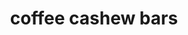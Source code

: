 ---
servings: 6 servings
notes: |-
  * Calories 218 (calories from fat 113)
  * Total fat 12.5g 19%
  * Saturated fat 8.3g 42%
  * Cholesterol 28mg 9%
  * Sodium 122mg 5%
  * Potassium 168mg 5%
  * Total carbohydrates 16.5g 6%
  * Dietary fiber 1.8g 7%
  * Sugars 8.2g
  * Protein 4.4g 9%
  * Vitamin a 3%
  * Vitamin c 2%
  * Iron 7%
directions: |-
  * Oreheat the oven to 350 degrees
  * Add the oats, soaked dates, coconut oil, egg, cashews, coffee/date liquid, vanilla, and salt into a high powered blender or food processor and blend till well incorporated (the mixture will be wet and somewhat sticky)
  * Spray a loaf pan with cooking spray, then line it with parchment paper
  * Spoon coffee cashew mixture into parchment lined loaf pan and bake for 25-30 minutes
  * Remove coffee cashew bars from oven and let cool completely then trim off the edges.
  * Then melt chocolate either in a bowl over a steaming pan or in a microwave safe bowl in the microwave at 25-30 second intervals - checking and stirring between each interval
  * Spoon melted chocolate over cooled coffee cashew bars and let set
  * Cut into bars and enjoy
ingredients: |-
  * 1 cup certified gluten free oats
  * 6 dates soaked in a hot cup of coffee (do not discard this liquid)
  * ¼ cup coconut oil
  * 1 egg
  * ½ cup unsalted cashews
  * 4 tablespoons of the coffee liquid that the dates were soaked in
  * 1 teaspoon vanilla
  * ¼ teaspoon salt
  * ½ cup good quality chocolate of your choice
rating:
ease: easy
category: breakfast
href: 'https://savoryspin.com/coffee-cashew-bars-2/'
totalTime: 40 mins
cookTime: 30 mins
prepTime: 10 mins
title: coffee cashew bars
path: /coffee-cashew-bars
---